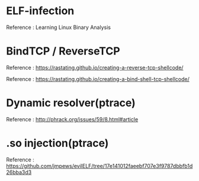 # ELF-infection

Reference : Learning Linux Binary Analysis

# BindTCP / ReverseTCP

Reference : https://rastating.github.io/creating-a-reverse-tcp-shellcode/

Reference : https://rastating.github.io/creating-a-bind-shell-tcp-shellcode/

# Dynamic resolver(ptrace)

Reference : http://phrack.org/issues/59/8.html#article

# .so injection(ptrace)

Reference : https://github.com/jmpews/evilELF/tree/17e141012faeebf707e3f9787dbbfb1d26bba3d3
